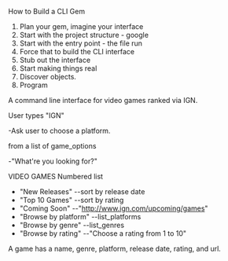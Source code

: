 How to Build a CLI Gem

1. Plan your gem, imagine your interface
2. Start with the project structure - google
3. Start with the entry point - the file run
4. Force that to build the CLI interface
5. Stub out the interface
6. Start making things real
7. Discover objects.
8. Program

A command line interface for video games ranked via IGN.

User types "IGN"

-Ask user to choose a platform.

from a list of game_options

-"What're you looking for?"

VIDEO GAMES
Numbered list
- "New Releases"
  --sort by release date
- "Top 10 Games"
  --sort by rating
- "Coming Soon"
  --"http://www.ign.com/upcoming/games"
- "Browse by platform"
  --list_platforms
- "Browse by genre"
  --list_genres
- "Browse by rating"
  --"Choose a rating from 1 to 10"

A game has a name, genre, platform, release date, rating, and url.
